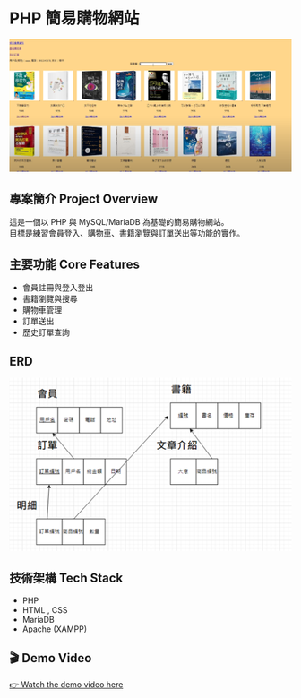 # PHP 簡易購物網站
![網站畫面](./assets/images/cover.png)

## 專案簡介 Project Overview

這是一個以 PHP 與 MySQL/MariaDB 為基礎的簡易購物網站。  
目標是練習會員登入、購物車、書籍瀏覽與訂單送出等功能的實作。

## 主要功能 Core Features

- 會員註冊與登入登出  
- 書籍瀏覽與搜尋  
- 購物車管理  
- 訂單送出
- 歷史訂單查詢

## ERD
![圖片](./assets/images/ERD.png)

## 技術架構 Tech Stack

- PHP
- HTML , CSS
- MariaDB 
- Apache (XAMPP)  


## 🎬 Demo Video

[👉 Watch the demo video here](https://youtu.be/_cxM8Sjr8PY)




